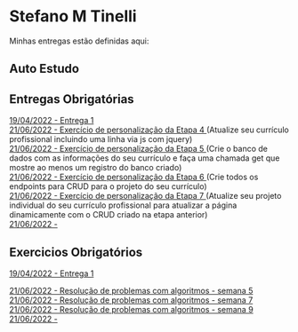 # Stefano M Tinelli
Minhas entregas estão definidas aqui:
## Auto Estudo
## Entregas Obrigatórias
<a href="https://github.com/Intelihub/Template_Aluno/blob/main/02_AUT_EST_ENTREGA/Coloque%20aqui%20as%20entregas%20do%20seu%20auto%20estudo.rtf"> 19/04/2022 - Entrega 1 </a>
<br>
<a href="https://github.com/naoassisto/modulo2/tree/main/03_AUT_EST_ENTREGA/Semana%205/Curriculo"> 21/06/2022 - Exercício de personalização da Etapa 4 </a> (Atualize seu currículo profissional incluindo uma linha via js com jquery)
<br>
<a href=""> 21/06/2022 - Exercício de personalização da Etapa 5 </a> (Crie o banco de dados com as informações do seu currículo e faça uma chamada get que mostre ao menos um registro do banco criado)
<br>
<a href=""> 21/06/2022 - Exercício de personalização da Etapa 6 </a> (Crie todos os endpoints para CRUD para o projeto do seu currículo)
<br>
<a href=""> 21/06/2022 - Exercício de personalização da Etapa 7 </a> (Atualize seu projeto individual do seu currículo profissional para atualizar a página dinamicamente com o CRUD criado na etapa anterior)
<br>
<a href=""> 21/06/2022 - </a>
<br>

## Exercicios Obrigatórios
<a href="https://github.com/Intelihub/Template_Aluno/blob/main/03_EX_OBRIGATORIOS/Coloque%20aqui%20entregas%20de%20exerc%C3%ADcios%20obrigat%C3%B3rios.rtf"> 19/04/2022 - Entrega 1 </a>
<br>

<a href="https://github.com/naoassisto/modulo2/tree/main/04_AUT_EST_EX_OBRIGATORIOS/Semana%205/Exercicios"> 21/06/2022 - Resolução de problemas com algoritmos - semana 5 </a>
<br>
<a href="https://github.com/naoassisto/modulo2/tree/main/04_AUT_EST_EX_OBRIGATORIOS/Semana%207"> 21/06/2022 - Resolução de problemas com algoritmos - semana 7 </a>
<br>
<a href="https://github.com/naoassisto/modulo2/tree/main/04_AUT_EST_EX_OBRIGATORIOS/Semana%209"> 21/06/2022 - Resolução de problemas com algoritmos - semana 9 </a>
<br>
<a href=""> 21/06/2022 - </a>
<br>



